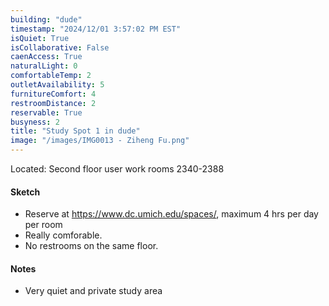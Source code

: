 ```yaml
---
building: "dude"
timestamp: "2024/12/01 3:57:02 PM EST"
isQuiet: True
isCollaborative: False
caenAccess: True
naturalLight: 0
comfortableTemp: 2
outletAvailability: 5
furnitureComfort: 4
restroomDistance: 2
reservable: True
busyness: 2
title: "Study Spot 1 in dude"
image: "/images/IMG0013 - Ziheng Fu.png"
---
```


Located: Second floor user work rooms 2340-2388

#### Sketch
- Reserve at https://www.dc.umich.edu/spaces/,  maximum 4 hrs per day per room
- Really comforable.
- No restrooms on the same floor.


#### Notes
- Very quiet and private study area

